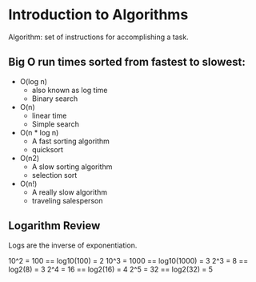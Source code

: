 # Introduction to Algorithms

Algorithm: set  of  instructions  for  accomplishing  a  task.

## Big  O  run  times sorted from fastest to slowest:

- O(log n)
  - also  known  as  log  time
  - Binary  search
- O(n)
  - linear  time
  - Simple  search
- O(n  *  log  n)
  - A  fast  sorting  algorithm
  - quicksort
- O(n2)
  - A    slow    sorting    algorithm
  - selection sort
- O(n!)
  - A   really   slow   algorithm
  - traveling salesperson

## Logarithm Review

Logs are the inverse of exponentiation.

10^2 = 100 == log10(100) = 2
10^3 = 1000 == log10(1000) = 3
2^3 = 8 == log2(8) = 3
2^4 = 16 == log2(16) = 4
2^5 = 32 == log2(32) = 5